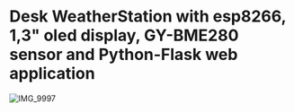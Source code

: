 # Desk WeatherStation with esp8266, 1,3" oled display, GY-BME280 sensor and Python-Flask web application

![IMG_9997](https://user-images.githubusercontent.com/63566699/122669852-6c3fa080-d1bf-11eb-930a-4914e73b7bcb.jpg)
